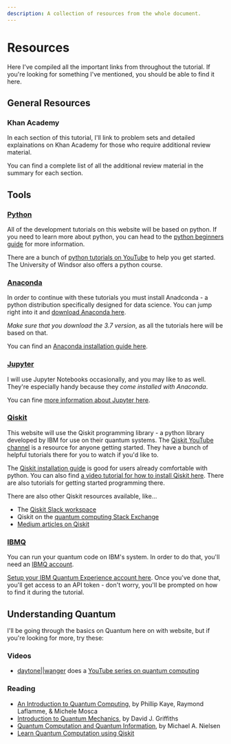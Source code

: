 ```yaml
---
description: A collection of resources from the whole document.
---
```


# Resources

Here I've compiled all the important links from throughout the tutorial. If you're looking for something I've mentioned, you should be able to find it here.

## General Resources

### Khan Academy

In each section of this tutorial, I'll link to problem sets and detailed explainations on Khan Academy for those who require additional review material.

You can find a complete list of all the additional review material in the summary for each section.

## Tools

### [Python](https://www.python.org/)

All of the development tutorials on this website will be based on python. If you need to learn more about python, you can head to the [python beginners guide](https://www.python.org/about/gettingstarted/) for more information.

There are a bunch of [python tutorials on YouTube](https://www.youtube.com/watch?v=_uQrJ0TkZlc) to help you get started. The University of Windsor also offers a python course.

### [Anaconda](https://www.anaconda.com/)

In order to continue with these tutorials you must install Anadconda - a python distribution specifically designed for data science. You can jump right into it and [download Anaconda here](https://www.anaconda.com/distribution/).

_Make sure that you download the 3.7 version_, as all the tutorials here will be based on that.

You can find an [Anaconda installation guide here](https://www.youtube.com/watch?v=YJC6ldI3hWk).

### [Jupyter](https://jupyter.org/index.html)

I will use Jupyter Notebooks occasionally, and you may like to as well. They're especially handy because they _come installed with Anaconda_.

You can fine [more information about Jupyter here](https://jupyter.org/documentation).

### [Qiskit](https://qiskit.org/)

This website will use the Qiskit programming library - a python library developed by IBM for use on their quantum systems. The [Qiskit YouTube channel](https://www.youtube.com/Qiskit) is a resource for anyone getting started. They have a bunch of helpful tutorials there for you to watch if you'd like to.

The [Qiskit installation guide](https://qiskit.org/documentation/install.html#access-ibm-q-systems%20) is good for users already comfortable with python. You can also find [a video tutorial for how to install Qiskit here](https://www.youtube.com/watch?v=M4EkW4VwhcI). There are also tutorials for getting started programming there.

There are also other Qiskit resources available, like...

* The [Qiskit Slack workspace](https://qiskit.slack.com/)
* Qiskit on the [quantum computing Stack Exchange](https://quantumcomputing.stackexchange.com/questions/tagged/qiskit)
* [Medium articles on Qiskit](https://medium.com/qiskit)

### [IBMQ](https://www.ibm.com/quantum-computing/)

You can run your quantum code on IBM's system. In order to do that, you'll need an [IBMQ account](https://qiskit.org/ibmqaccount).

[Setup your IBM Quantum Experience account here](https://quantum-computing.ibm.com/login). Once you've done that, you'll get access to an API token - don't worry, you'll be prompted on how to find it during the tutorial.

## Understanding Quantum

I'll be going through the basics on Quantum here on with website, but if you're looking for more, try these:

### Videos

* [daytone\|\|wanger](https://www.youtube.com/channel/UCMRMQh-fzwFlfY_iNLw6zLQ%20) does a [YouTube series on quantum computing](https://www.youtube.com/playlist?list=PLIxlJjN2V90w3KBWpELOE7jNQMICxoRwc)

### Reading

* [An Introduction to Quantum Computing](https://www.amazon.ca/Introduction-Quantum-Computing-Phillip-Kaye/dp/019857049X/ref=sr_1_1?crid=1ZAVOFSAW3G9S&keywords=introduction+to+quantum+computing&qid=1584847889&sprefix=an+introduction+to+quantum+computing%2Caps%2C152&sr=8-1), by Phillip Kaye, Raymond Laflamme, & Michele Mosca
* [Introduction to Quantum Mechanics](https://www.amazon.ca/Introduction-Quantum-Mechanics-David-Griffiths/dp/0131118927), by David J. Griffiths
* [Quantum Computation and Quantum Information](https://www.amazon.ca/Quantum-Computation-Information-10th-Anniversary/dp/1107002176), by Michael A. Nielsen
* [Learn Quantum Computation using Qiskit](https://qiskit.org/textbook/preface.html)

